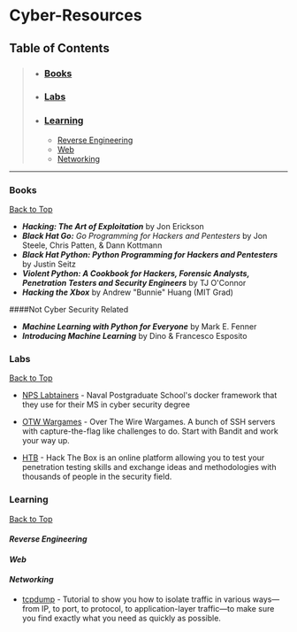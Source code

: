 # Cyber-Resources

<!-- Begin Table of Contents-->

## Table of Contents

> - ### [Books](#books)
> - ### [Labs](#labs)
> - ### [Learning](#learning)
> 	- [Reverse Engineering](#reverse-engineering)
> 	- [Web](#web)
>	- [Networking](#networking)

<!-- End Table of Contents-->

---

<!-- Begin List-->

### Books

[Back to Top](#)

- ***Hacking: The Art of Exploitation*** by Jon Erickson
- ***Black Hat Go:*** *Go Programming for Hackers and Pentesters* by Jon Steele, Chris Patten, & Dann Kottmann
- ***Black Hat Python: Python Programming for Hackers and Pentesters*** by Justin Seitz
- ***Violent Python: A Cookbook for Hackers, Forensic Analysts, Penetration Testers and Security Engineers*** by TJ O'Connor
- ***Hacking the Xbox*** by Andrew "Bunnie" Huang (MIT Grad)

####Not Cyber Security Related
- ***Machine Learning with Python for Everyone*** by Mark E. Fenner
- ***Introducing Machine Learning*** by Dino & Francesco Esposito

### Labs

[Back to Top](#)

- [NPS Labtainers](https://nps.edu/web/c3o/labtainers) - Naval Postgraduate School's docker framework that they use for their MS in cyber security degree

- [OTW Wargames](https://overthewire.org/wargames/) - Over The Wire Wargames. A bunch of SSH servers with capture-the-flag like challenges to do. Start with Bandit and work your way up.

- [HTB](https://www.hackthebox.eu/) - Hack The Box is an online platform allowing you to test your penetration testing skills and exchange ideas and methodologies with thousands of people in the security field.

### Learning

[Back to Top](#)

#### *Reverse Engineering*

#### *Web*

#### *Networking*

- [tcpdump](https://danielmiessler.com/study/tcpdump/) - Tutorial to show you how to isolate traffic in various ways—from IP, to port, to protocol, to application-layer traffic—to make sure you find exactly what you need as quickly as possible.

<!-- End List-->
